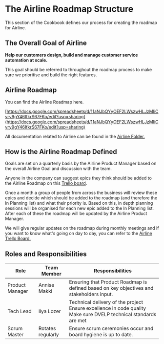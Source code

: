 # The Airline Roadmap Structure

This section of the Cookbook defines our process for creating the roadmap for Airline.

## The Overall Goal of Airline

**Help our customers design, build and manage customer service automation at scale.**

This goal should be referred to throughout the roadmap process to make sure we prioritise and build the right features.

## Airline Roadmap 

You can find the Airline Roadmap here.

[https://docs.google.com/spreadsheets/d/11aNJbQYyOEF2LWszwHLJzMIiCvry9gY46IfkrS67FKo/edit?usp=sharing](https://docs.google.com/spreadsheets/d/11aNJbQYyOEF2LWszwHLJzMIiCvry9gY46IfkrS67FKo/edit?usp=sharing)

All documentation related to Airline can be found in the [Airline Folder.](https://drive.google.com/drive/folders/17qbwCq6uampCZkJUk8_Xw5Vvvv48iJIL?usp=sharing)

## How is the Airline Roadmap Defined

Goals are set on a quarterly basis by the Airline Product Manager based on the overall Airline Goal and discussion with the team.

Anyone in the company can suggest epics they think should be added to the Airline Roadmap on this [Trello board](https://trello.com/b/e1fAwJCw/airline-roadmap).

Once a month a group of people from across the business will review these epics and decide which should be added to the roadmap (and therefore the In Planning list) and what their priority is. Based on this, in depth planning sessions will be organised for each new epic added to the In Planning list. After each of these the roadmap will be updated by the Airline Product Manager.

We will give regular updates on the roadmap during monthly meetings and if you want to know what's going on day to day, you can refer to the [Airline Trello Board.](https://trello.com/b/ynXz49sl/airline-2020)

## Roles and Responsibilities

| Role            |    Team Member               | Responsibilities                                                                                                       |
|-----------------|-------------------|-----------------------------------------------------------------------------------------------------------------------|
| Product Manager | Annise Makki      | Ensuring that Product Roadmap is defined based on key objectives and stakeholders input.                               |
| Tech Lead       | Ilya Lozer        | Technical delivery of the project<br>Ensure excellence in code quality<br>Make sure DVELP technical standards are met |
| Scrum Master    | Rotates regularly | Ensure scrum ceremonies occur and board hygiene is up to date.    
